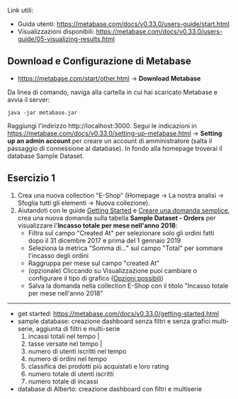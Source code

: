Link utili:
- Guida utenti: https://metabase.com/docs/v0.33.0/users-guide/start.html
- Visualizzazioni disponibili: https://metabase.com/docs/v0.33.0/users-guide/05-visualizing-results.html

## Download e Configurazione di Metabase
- https://metabase.com/start/other.html -> **Download Metabase**

Da linea di comando, naviga alla cartella in cui hai scaricato Metabase e avvia il server:

```
java -jar metabase.jar
```

Raggiungi l'indirizzo http://localhost:3000.
Segui le indicazioni in https://metabase.com/docs/v0.33.0/setting-up-metabase.html -> **Setting up an admin account** per creare un account di amministratore (salta il passaggio di connessione al database).
In fondo alla homepage troverai il database Sample Dataset.

## Esercizio 1
1. Crea una nuova collection "E-Shop" (Homepage -> La nostra analisi -> Sfoglia tutti gli elementi -> Nuova collezione).
2. Aiutandoti con le guide [Getting Started](https://metabase.com/docs/v0.33.0/getting-started.html) e [Creare una domanda semplice](https://metabase.com/docs/v0.33.0/users-guide/04-asking-questions.html), crea una nuova domanda sulla tabella **Sample Dataset - Orders** per visualizzare l'**Incasso totale per mese nell'anno 2018**:
   - Filtra sul campo "Created At" per selezionare solo gli ordini fatti dopo il 31 dicembre 2017 e prima del 1 gennaio 2019
   - Seleziona la metrica "Somma di..." sul campo "Total" per sommare l'incasso degli ordini
   - Raggruppa per mese sul campo "created At"
   - (opzionale) Cliccando su Visualizzazione puoi cambiare o configurare il tipo di grafico ([Opzioni possibili](https://metabase.com/docs/v0.33.0/users-guide/05-visualizing-results.html))
   - Salva la domanda nella collection E-Shop con il titolo "Incasso totale per mese nell'anno 2018"

---
- get started: https://metabase.com/docs/v0.33.0/getting-started.html
- sample database: creazione dashboard senza filtri e senza grafici multi-serie, aggiunta di filtri e multi-serie
	1. incassi totali nel tempo |
	2. tasse versate nel tempo  |
	3. numero di utenti iscritti nel tempo
	4. numero di ordini nel tempo
	5. classifica dei prodotti più acquistati e loro rating
	6. numero totale di utenti iscritti
	7. numero totale di incassi
- database di Alberto: creazione dashboard con filtri e multiserie
